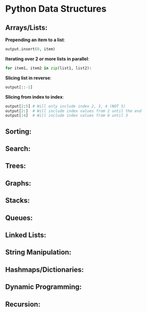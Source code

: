 # Python Data Structures

## Arrays/Lists:

**Prepending an item to a list**: 
```python
output.insert(0, item)
``` 

**Iterating over 2 or more lists in parallel**: 
```python
for item1, item2 in zip(list1, list2):
```

**Slicing list in reverse**: 
```python
output[::-1]
```

**Slicing from index to index**: 
```python
output[2:5] # Will only include index 2, 3, 4 (NOT 5)
output[2:]  # Will include index values from 2 until the end
output[:4]  # Will include index values from 0 until 3
```

## Sorting:

## Search:

## Trees:

## Graphs:

## Stacks:

## Queues:

## Linked Lists:

## String Manipulation:

## Hashmaps/Dictionaries:

## Dynamic Programming:

## Recursion:

